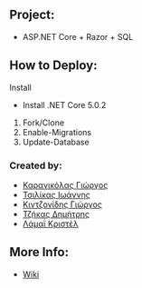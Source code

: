 ## Project:
* ASP.NET Core + Razor + SQL

## How to Deploy:
Install
* Install .NET Core 5.0.2

1. Fork/Clone
2. Enable-Migrations
3. Update-Database

### Created by:
* [Καρανικόλας Γιώργος](https://github.com/SeijinD)
* [Τσιλίκας Ιωάννης](https://github.com/Ioatsi)
* [Κιντζονίδης Γιώργος](https://github.com/kintzo)
* [Τζήκας Δημήτρης](https://github.com/DimitrisTzikas)
* [Λάμαΐ Κριστέλ](https://github.com/klamaj)
## More Info:
* [Wiki](https://github.com/ADOPSE-Team/M-TV-Info/wiki)

